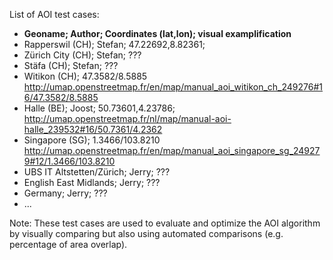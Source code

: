 List of AOI test cases:

* **Geoname; Author; Coordinates (lat,lon); visual examplification**
* Rapperswil (CH); Stefan; 47.22692,8.82361;
* Zürich City (CH); Stefan; ???
* Stäfa (CH); Stefan; ???
* Witikon (CH); 47.3582/8.5885 http://umap.openstreetmap.fr/en/map/manual_aoi_witikon_ch_249276#16/47.3582/8.5885
* Halle (BE); Joost; 50.73601,4.23786; http://umap.openstreetmap.fr/nl/map/manual-aoi-halle_239532#16/50.7361/4.2362
* Singapore (SG); 1.3466/103.8210 http://umap.openstreetmap.fr/en/map/manual_aoi_singapore_sg_249279#12/1.3466/103.8210
* UBS IT Altstetten/Zürich; Jerry; ???
* English East Midlands; Jerry; ???
* Germany; Jerry; ???
* ...

Note: These test cases are used to evaluate and optimize the AOI algorithm by visually comparing but also using automated comparisons (e.g. percentage of area overlap). 
